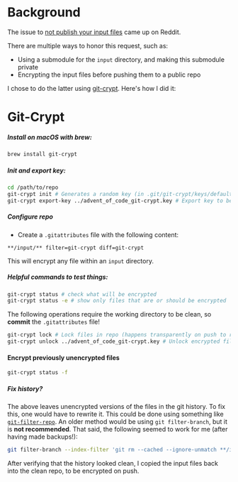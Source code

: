 # Background
The issue to [not publish your input files](https://www.reddit.com/r/adventofcode/comments/zh2hk0/2022friendly_reminder_dont_commit_your_input/) came up on Reddit.

There are multiple ways to honor this request, such as:
- Using a submodule for the `input` directory, and making this submodule private
- Encrypting the input files before pushing them to a public repo

I chose to do the latter using [git-crypt](https://github.com/AGWA/git-crypt). Here's how I did it:

# Git-Crypt
##### Install on macOS with brew:
```sh
brew install git-crypt
```

##### Init and export key:
```sh
cd /path/to/repo
git-crypt init # Generates a random key (in .git/git-crypt/keys/default). It is inaccessible when locked!
git-crypt export-key ../advent_of_code_git-crypt.key # Export key to be able to unlock
```

##### Configure repo
- Create a `.gitattributes` file with the following content:
```
**/input/** filter=git-crypt diff=git-crypt
```
This will encrypt any file within an `input` directory.

##### Helpful commands to test things:
```sh
git-crypt status # check what will be encrypted
git-crypt status -e # show only files that are or should be encrypted
```

The following operations require the working directory to be clean, so **commit** the `.gitattributes` file!

```sh
git-crypt lock # Lock files in repo (happens transparently on push to remote)
git-crypt unlock ../advent_of_code_git-crypt.key # Unlock encrypted files in local repo (also happens transparently on pull)
```

#### Encrypt previously unencrypted files
```sh
git-crypt status -f
```

##### Fix history?
The above leaves unencrypted versions of the files in the git history. To fix this, one would have to rewrite it. This could be done using something like [`git-filter-repo`](https://github.com/newren/git-filter-repo). An older method would be using `git filter-branch`, but it is **not recommended**. That said, the following seemed to work for me (after having made backups!):
```sh
git filter-branch --index-filter 'git rm --cached --ignore-unmatch **/input/day*.txt' HEAD
```

After verifying that the history looked clean, I copied the input files back into the clean repo, to be encrypted on push.
